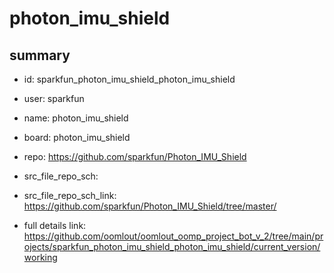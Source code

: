 # photon_imu_shield
 
## summary 
* id: sparkfun_photon_imu_shield_photon_imu_shield
* user: sparkfun
* name: photon_imu_shield
* board: photon_imu_shield
* repo: https://github.com/sparkfun/Photon_IMU_Shield



* src_file_repo_sch: 
* src_file_repo_sch_link: https://github.com/sparkfun/Photon_IMU_Shield/tree/master/
* full details link: https://github.com/oomlout/oomlout_oomp_project_bot_v_2/tree/main/projects/sparkfun_photon_imu_shield_photon_imu_shield/current_version/working  







